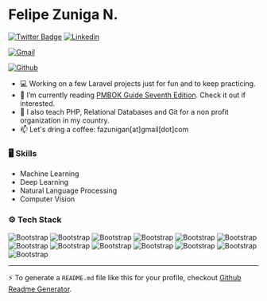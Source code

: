 # Felipe Zuniga N.


[![Twitter Badge](https://img.shields.io/badge/-Twitter-1da1f2?labelColor=1da1f2&logo=twitter&logoColor=white&link=https://twitter.com/fazunigan)](https://twitter.com/fazunigan)
[![Linkedin](https://img.shields.io/badge/-LinkedIn-blue?style=flat&logo=Linkedin&logoColor=white)](https://www.linkedin.com/in/fazunigan/)

[![Gmail](https://img.shields.io/badge/-Gmail-c14438?style=flat&logo=Gmail&logoColor=white)](mailto:fazunigan@gmail.com)

[![Github](https://img.shields.io/github/followers/fazunigan?label=Follow&style=social)](https://github.com/fazunigan)

- 💻 Working on a few Laravel projects just for fun and to keep practicing.
- 📘 I’m currently reading [PMBOK Guide Seventh Edition](https://www.pmi.org/standards/pmbok). Check it out if interested.
- 🌱 I also teach PHP, Relational Databases and Git for a non profit organization in my country.
- 📫 Let's dring a coffee: fazunigan[at]gmail[dot]com


### 🖥 Skills

- Machine Learning
- Deep Learning
- Natural Language Processing
- Computer Vision
### ⚙️ Tech Stack

![Bootstrap](https://img.shields.io/badge/-Python-05122A?style=social&logo=Python&color=353535) ![Bootstrap](https://img.shields.io/badge/-PHP-05122A?style=social&logo=PHP&color=353535) ![Bootstrap](https://img.shields.io/badge/-Laravel-05122A?style=social&logo=Laravel&color=353535) ![Bootstrap](https://img.shields.io/badge/-Zend-05122A?style=social&logo=Zend&color=353535) ![Bootstrap](https://img.shields.io/badge/-Serverless-05122A?style=social&logo=Serverless&color=353535) ![Bootstrap](https://img.shields.io/badge/-Docker-05122A?style=social&logo=Docker&color=353535) ![Bootstrap](https://img.shields.io/badge/-Kubernetes-05122A?style=social&logo=Kubernetes&color=353535) ![Bootstrap](https://img.shields.io/badge/-Amazon%20Web%20Services-05122A?style=social&logo=Amazon-Web-Services&color=353535) ![Bootstrap](https://img.shields.io/badge/-MongoDB-05122A?style=social&logo=MongoDB&color=353535) ![Bootstrap](https://img.shields.io/badge/-MySQL-05122A?style=social&logo=MySQL&color=353535) ![Bootstrap](https://img.shields.io/badge/-PostgreSQL-05122A?style=social&logo=PostgreSQL&color=353535) ![Bootstrap](https://img.shields.io/badge/-Django-05122A?style=social&logo=Django&color=353535) ![Bootstrap](https://img.shields.io/badge/-Visual%20Studio%20Code-05122A?style=social&logo=Visual-Studio-Code&color=353535)




---
:zap: To generate a `README.md` file like this for your profile, checkout [Github Readme Generator](https://hejazizo-github-profile-readme-srcstreamlit-app-i6skm7.streamlit.app/).
